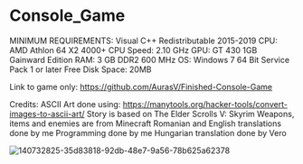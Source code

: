 
# Console_Game

MINIMUM REQUIREMENTS:
Visual C++ Redistributable 2015-2019
CPU: AMD Athlon 64 X2 4000+
CPU Speed: 2.10 GHz
GPU: GT 430 1GB Gainward Edition
RAM: 3 GB DDR2 600 MHz
OS: Windows 7 64 Bit Service Pack 1 or later 
Free Disk Space: 20MB

Link to game only:
https://github.com/AurasV/Finished-Console-Game

Credits:
ASCII Art done using: https://manytools.org/hacker-tools/convert-images-to-ascii-art/
Story is based on The Elder Scrolls V: Skyrim
Weapons, items and enemies are from Minecraft
Romanian and English translations done by me
Programming done by me 
Hungarian translation done by Vero


![140732825-35d83818-92db-48e7-9a56-78b625a62378](https://user-images.githubusercontent.com/80701407/142838556-f5c5cc31-4950-48af-9dad-59ac6f90dd20.png)
